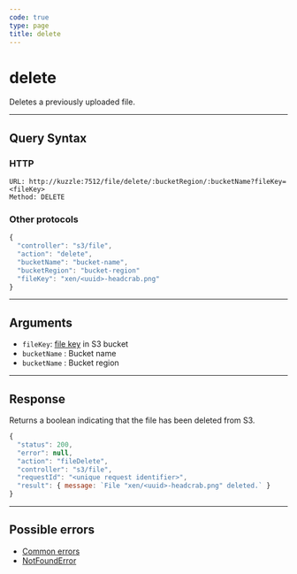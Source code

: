 ```yaml
---
code: true
type: page
title: delete
---
```


# delete

Deletes a previously uploaded file.

---

## Query Syntax

### HTTP

```http
URL: http://kuzzle:7512/file/delete/:bucketRegion/:bucketName?fileKey=<fileKey>
Method: DELETE
```

### Other protocols

```js
{
  "controller": "s3/file",
  "action": "delete",
  "bucketName": "bucket-name",
  "bucketRegion": "bucket-region"
  "fileKey": "xen/<uuid>-headcrab.png"
}
```

---

## Arguments

- `fileKey`: [file key](https://docs.aws.amazon.com/AmazonS3/latest/dev/UsingMetadata.html#object-keys) in S3 bucket
- `bucketName` : Bucket name
- `bucketName` : Bucket region
---

## Response

Returns a boolean indicating that the file has been deleted from S3.

```js
{
  "status": 200,
  "error": null,
  "action": "fileDelete",
  "controller": "s3/file",
  "requestId": "<unique request identifier>",
  "result": { message: `File "xen/<uuid>-headcrab.png" deleted.` }
}
```

---

## Possible errors

- [Common errors](/core/1/api/essentials/errors#common-errors)
-  [NotFoundError](/core/1/api/essentials/errors#specific-errors)
